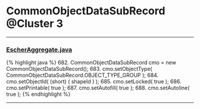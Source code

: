 # CommonObjectDataSubRecord @Cluster 3

***

### [EscherAggregate.java](https://searchcode.com/codesearch/view/15642409/)
{% highlight java %}
682. CommonObjectDataSubRecord cmo = new CommonObjectDataSubRecord();
683. cmo.setObjectType( CommonObjectDataSubRecord.OBJECT_TYPE_GROUP );
684. cmo.setObjectId( (short) ( shapeId ) );
685. cmo.setLocked( true );
686. cmo.setPrintable( true );
687. cmo.setAutofill( true );
688. cmo.setAutoline( true );
{% endhighlight %}

***

